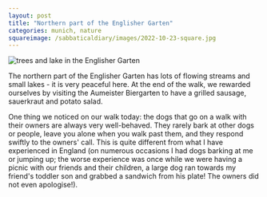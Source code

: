 ```yaml
---
layout: post
title: "Northern part of the Englisher Garten"
categories: munich, nature
squareimage: /sabbaticaldiary/images/2022-10-23-square.jpg
---
```

<img src="/sabbaticaldiary/images/2022-10-23.jpg" alt="trees and lake in the Englisher Garten" class="center">

The northern part of the Englisher Garten has lots of flowing streams and small lakes - it is very peaceful here. At the end of the walk, we rewarded ourselves by visiting the Aumeister Biergarten to have a grilled sausage, sauerkraut and potato salad.

One thing we noticed on our walk today: the dogs that go on a walk with their owners are always very well-behaved. They rarely bark at other dogs or people, leave you alone when you walk past them, and they respond swiftly to the owners' call. This is quite different from what I have experienced in England (on numerous occasions I had dogs barking at me or jumping up; the worse experience was once while we were having a picnic with our friends and their children, a large dog ran towards my friend's toddler son and grabbed a sandwich from his plate! The owners did not even apologise!).
